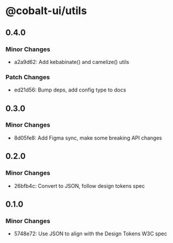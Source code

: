 # @cobalt-ui/utils

## 0.4.0

### Minor Changes

- a2a9d62: Add kebabinate() and camelize() utils

### Patch Changes

- ed21d56: Bump deps, add config type to docs

## 0.3.0

### Minor Changes

- 8d05fe8: Add Figma sync, make some breaking API changes

## 0.2.0

### Minor Changes

- 26bfb4c: Convert to JSON, follow design tokens spec

## 0.1.0

### Minor Changes

- 5748e72: Use JSON to align with the Design Tokens W3C spec
